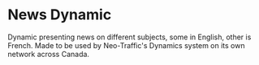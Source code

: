 # News Dynamic

Dynamic presenting news on different subjects, some in English, other is French. Made to be used by Neo-Traffic's Dynamics system on its own network across Canada.
